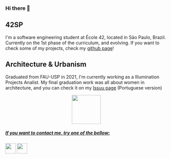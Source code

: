 ### Hi there 👋

## 42SP
I'm a software engineering student at École 42, located in São Paulo, Brazil.
Currently on the 1st phase of the curriculum, and evolving.
If you want to check some of my projects, check my [github page](https://ferfahl.github.io/)!

## Architecture & Urbanism
Graduated from FAU-USP in 2021, I'm currently working as a Illumination Projects Analist.
My final graduation work was all about women in architecture, and you can check it on my [Issuu page](https://issuu.com/fern_fahl/docs/tfg_representatividade_feminina_na_arquitetura_-_f) (Portuguese version)

<div align="center">
  <a href="https://github.com/ferfahl>
  <img height="90" src="https://github-readme-stats.vercel.app/api?username=ferfahl&show_icons=true&theme=transparent&include_all_commits=true&count_private=true"/>
  <img height="90" src="https://github-readme-stats.vercel.app/api/top-langs/?username=ferfahl&layout=compact&langs_count=7&theme=transparent"/>
</div>
                                                                                                                                              
##### If you want to contact me, try one of the bellow:
[<img height="32" width="32" src="https://i0.wp.com/solistica.com/wp-content/uploads/2019/10/linkedin.png" />](https://www.linkedin.com/in/fernanda-fahl/) [<img height="32" width="32" src="https://user-images.githubusercontent.com/102756887/201764081-0f580f95-9c82-4f1b-b83e-e8ff5c78a1bf.png" />](mailto:fe.alves.fahl@gmail.com?Subject=Contact%20me%21)
